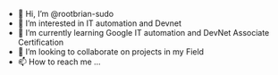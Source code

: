 - 👋 Hi, I’m @rootbrian-sudo
- 👀 I’m interested in IT automation and Devnet
- 🌱 I’m currently learning Google IT automation and DevNet Associate Certification
- 💞️ I’m looking to collaborate on projects in my Field
- 📫 How to reach me ...

<!---
rootbrian-sudo/rootbrian-sudo is a ✨ special ✨ repository because its `README.md` (this file) appears on your GitHub profile.
You can click the Preview link to take a look at your changes.
--->
